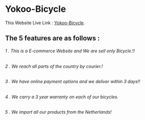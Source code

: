 # Yokoo-Bicycle

This Website Live Link :  [Yokoo-Bicycle](https://yokoo-bicycle.web.app/).

## The 5 features are as follows : 

###### 1 . This is a E-commerce Website and We are sell only Bicycle.!!
###### 2 . We reach all parts of the country by courier.!
###### 3 . We have online payment options and we deliver within 3 days!!
###### 4 . We carry a 3 year warranty on each of our bicycles.
###### 5 . We import all our products from the Netherlands!


